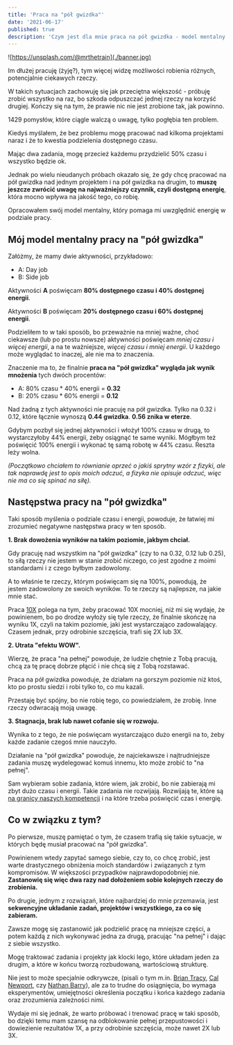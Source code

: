 ```yaml
---
title: 'Praca na "pół gwizdka"'
date: '2021-06-17'
published: true
description: 'Czym jest dla mnie praca na pół gwizdka - model mentalny.'
---
```


![https://unsplash.com/@mrthetrain](./banner.jpg)

Im dłużej pracuję (żyję?), tym więcej widzę możliwości robienia różnych, potencjalnie ciekawych rzeczy.

W takich sytuacjach zachowuję się jak przeciętna większość - próbuję zrobić wszystko na raz, bo szkoda odpuszczać jednej rzeczy na korzyść drugiej. Kończy się na tym, że prawie nic nie jest zrobione tak, jak powinno.

1429 pomysłów, które ciągle walczą o uwagę, tylko pogłębia ten problem.

Kiedyś myślałem, że bez problemu mogę pracować nad kilkoma projektami naraz i że to kwestia podzielenia dostępnego czasu.

Mając dwa zadania, mogę przecież każdemu przydzielić 50% czasu i wszystko będzie ok.

Jednak po wielu nieudanych próbach okazało się, że gdy chcę pracować na pół gwizdka nad jednym projektem i na pół gwizdka na drugim, to **muszę jeszcze zwrócić uwagę na najważniejszy czynnik, czyli dostępną energię**, która mocno wpływa na jakość tego, co robię.

Opracowałem swój model mentalny, który pomaga mi uwzględnić energię w podziale pracy.

## Mój model mentalny pracy na "pół gwizdka"

Załóżmy, że mamy dwie aktywności, przykładowo:

- A: Day job
- B: Side job

Aktywności **A** poświęcam **80% dostępnego czasu i 40% dostępnej energii**.

Aktywności **B** poświęcam **20% dostępnego czasu i 60% dostępnej energii**.

Podzieliłem to w taki sposób, bo przeważnie na mniej ważne, choć ciekawsze (lub po prostu nowsze) aktywności poświęcam *mniej czasu i więcej energii*, a na te ważniejsze, *więcej czasu i mniej energii*. U każdego może wyglądać to inaczej, ale nie ma to znaczenia.

Znaczenie ma to, że finalnie **praca na "pół gwizdka" wygląda jak wynik mnożenia** tych dwóch procentów:

- A: 80% czasu * 40% energii = **0.32**
- B: 20% czasu * 60% energii = **0.12**

Nad żadną z tych aktywności nie pracuję na pół gwizdka. Tylko na 0.32 i 0.12, które łącznie wynoszą **0.44 gwizdka**. **0.56 znika w eterze**.

Gdybym pozbył się jednej aktywności i włożył 100% czasu w drugą, to wystarczyłoby 44% energii, żeby osiągnąć te same wyniki. Mógłbym też poświęcić 100% energii i wykonać tę samą robotę w 44% czasu. Reszta leży wolna.

*(Początkowo chciałem to równianie oprzeć o jakiś sprytny wzór z fizyki, ale tak naprawdę jest to opis moich odczuć, a fizyka nie opisuje odczuć, więc nie ma co się spinać na siłę).*

## Następstwa pracy na "pół gwizdka"

Taki sposób myślenia o podziale czasu i energii, powoduje, że łatwiej mi zrozumieć negatywne następstwa pracy w ten sposób.

**1. Brak dowożenia wyników na takim poziomie, jakbym chciał.**

Gdy pracuję nad wszystkim na "pół gwizdka" (czy to na 0.32, 0.12 lub 0.25), to siłą rzeczy nie jestem w stanie zrobić niczego, co jest zgodne z moimi standardami i z czego byłbym zadowolony.

A to właśnie te rzeczy, którym poświęcam się na 100%, powodują, że jestem zadowolony ze swoich wyników. To te rzeczy są najlepsze, na jakie mnie stać.

Praca [10X](https://www.goodreads.com/book/show/10339170-the-10x-rule) polega na tym, żeby pracować 10X mocniej, niż mi się wydaje, że powinienem, bo po drodze wyłoży się tyle rzeczy, że finalnie skończę na wyniku 1X, czyli na takim poziomie, jaki jest wystarczająco zadowalający. Czasem jednak, przy odrobinie szczęścia, trafi się 2X lub 3X.

**2. Utrata "efektu WOW".**

Wierzę, że praca "na pełnej" powoduje, że ludzie chętnie z Tobą pracują, chcą za tę pracę dobrze płącić i nie chcą się z Tobą rozstawać.

Praca na pół gwizdka powoduje, że działam na gorszym poziomie niż ktoś, kto po prostu siedzi i robi tylko to, co mu kazali.

Przestaję być spójny, bo nie robię tego, co powiedziałem, że zrobię. Inne rzeczy odwracają moją uwagę.

**3. Stagnacja, brak lub nawet cofanie się w rozwoju.**

Wynika to z tego, że nie poświęcam wystarczająco dużo energii na to, żeby każde zadanie czegoś mnie nauczyło.

Działanie na "pół gwizdka" powoduje, że najciekawsze i najtrudniejsze zadania muszę wydelegować komuś innemu, kto może zrobić to "na pełnej".

Sam wybieram sobie zadania, które wiem, jak zrobić, bo nie zabierają mi zbyt dużo czasu i energii. Takie zadania nie rozwijają. Rozwijają te, które są [na granicy naszych kompetencji](https://skutecznyprogramista.pl/trudne-zadania/) i na które trzeba poświęcić czas i energię.

## Co w związku z tym?

Po pierwsze, muszę pamiętać o tym, że czasem trafią się takie sytuacje, w których będę musiał pracować na "pół gwizdka".

Powinienem wtedy zapytać samego siebie, czy to, co chcę zrobić, jest warte drastycznego obniżenia moich standardów i związanych z tym kompromisów. W większości przypadków najprawdopodobniej nie. **Zastanowię się więc dwa razy nad dołożeniem sobie kolejnych rzeczy do zrobienia.**

Po drugie, jednym z rozwiązań, które najbardziej do mnie przemawia, jest **sekwencyjne układanie zadań, projektów i wszystkiego, za co się zabieram.**

Zawsze mogę się zastanowić jak podzielić pracę na mniejsze części, a potem każdą z nich wykonywać jedna za drugą, pracując "na pełnej" i dając z siebie wszystko.

Mogę traktować zadania i projekty jak klocki lego, które układam jeden za drugim, a które w końcu tworzą rozbudowaną, wartościową strukturę.

Nie jest to może specjalnie odkrywcze, (pisali o tym m.in. [Brian Tracy](https://www.goodreads.com/book/show/95887.Eat_That_Frog_), [Cal Newport](https://www.goodreads.com/book/show/25744928-deep-work), czy [Nathan Barry](https://nathanbarry.com/seasons/)), ale za to trudne do osiągnięcia, bo wymaga eksperymentów, umiejętności określenia początku i końca każdego zadania oraz zrozumienia zależności nimi.

Wydaje mi się jednak, że warto próbować i trenować pracę w taki sposób, bo dzięki temu mam szansę na odblokowanie pełnej przepustowości i dowiezienie rezultatów 1X, a przy odrobinie szczęścia, może nawet 2X lub 3X.
